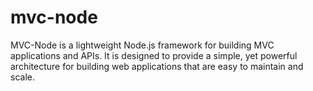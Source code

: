 # mvc-node

MVC-Node is a lightweight Node.js framework for building MVC applications and APIs. It is designed to provide a simple, yet powerful architecture for building web applications that are easy to maintain and scale.
